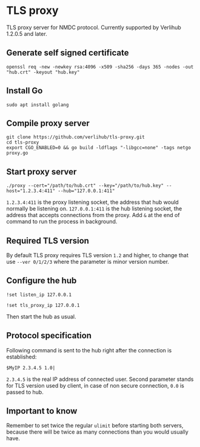 # TLS proxy

TLS proxy server for NMDC protocol. Currently supported by Verlihub 1.2.0.5 and later.

## Generate self signed certificate

`openssl req -new -newkey rsa:4096 -x509 -sha256 -days 365 -nodes -out "hub.crt" -keyout "hub.key"`

## Install Go

`sudo apt install golang`

## Compile proxy server

```
git clone https://github.com/verlihub/tls-proxy.git
cd tls-proxy
export CGO_ENABLED=0 && go build -ldflags "-libgcc=none" -tags netgo proxy.go
```

## Start proxy server

`./proxy --cert="/path/to/hub.crt" --key="/path/to/hub.key" --host="1.2.3.4:411" --hub="127.0.0.1:411"`

`1.2.3.4:411` is the proxy listening socket, the address that hub would normally be listening on. `127.0.0.1:411` is the hub listening socket, the address that accepts connections from the proxy. Add `&` at the end of command to run the process in background.

## Required TLS version

By default TLS proxy requires TLS version `1.2` and higher, to change that use `--ver 0/1/2/3` where the parameter is minor version number.

## Configure the hub

`!set listen_ip 127.0.0.1`

`!set tls_proxy_ip 127.0.0.1`

Then start the hub as usual.

## Protocol specification

Following command is sent to the hub right after the connection is established:

`$MyIP 2.3.4.5 1.0|`

`2.3.4.5` is the real IP address of connected user. Second parameter stands for TLS version used by client, in case of non secure connection, `0.0` is passed to hub.

## Important to know

Remember to set twice the regular `ulimit` before starting both servers, because there will be twice as many connections than you would usually have.
